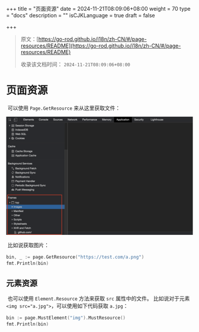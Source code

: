 +++
title = "页面资源"
date = 2024-11-21T08:09:06+08:00
weight = 70
type = "docs"
description = ""
isCJKLanguage = true
draft = false

+++

> 原文：[https://go-rod.github.io/i18n/zh-CN/#/page-resources/README](https://go-rod.github.io/i18n/zh-CN/#/page-resources/README)
>
> 收录该文档时间： `2024-11-21T08:09:06+08:00`

# 页面资源

​	可以使用 `Page.GetResource` 来从这里获取文件：

![page-resources](page-resources_img/page-resources.png)

​	比如说获取图片：

```go
bin, _ := page.GetResource("https://test.com/a.png")
fmt.Println(bin)
```

## 元素资源

​	也可以使用 `Element.Resource` 方法来获取 `src` 属性中的文件。 比如说对于元素 `<img src="a.jpg">`，可以使用如下代码获取 `a.jpg`：

```go
bin := page.MustElement("img").MustResource()
fmt.Println(bin)
```
